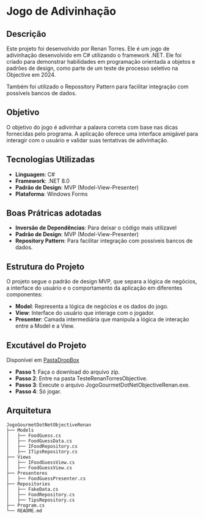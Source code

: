 # Jogo de Adivinhação

## Descrição
Este projeto foi desenvolvido por Renan Torres. Ele é um jogo de adivinhação desenvolvido em C# utilizando o framework .NET. 
Ele foi criado para demonstrar habilidades em programação orientada a objetos e padrões de design, como parte de um teste de processo seletivo na Objective em 2024.

Também foi utilizado o Repossitory Pattern para facilitar integração com possíveis bancos de dados.

## Objetivo
O objetivo do jogo é adivinhar a palavra correta com base nas dicas fornecidas pelo programa. A aplicação oferece uma interface amigável para interagir com o usuário e validar suas tentativas de adivinhação.

## Tecnologias Utilizadas
- **Linguagem**: C#
- **Framework**: .NET 8.0
- **Padrão de Design**: MVP (Model-View-Presenter)
- **Plataforma**: Windows Forms

## Boas Prátricas adotadas
- **Inversão de Dependências**: Para deixar o código mais utilizavel
- **Padrão de Design**: MVP (Model-View-Presenter)
- **Repository Pattern**: Para facilitar integração com possíveis bancos de dados.

## Estrutura do Projeto
O projeto segue o padrão de design MVP, que separa a lógica de negócios, a interface do usuário e o comportamento da aplicação em diferentes componentes:

- **Model**: Representa a lógica de negócios e os dados do jogo.
- **View**: Interface do usuário que interage com o jogador.
- **Presenter**: Camada intermediária que manipula a lógica de interação entre a Model e a View.

## Excutável do Projeto
  Disponível em [PastaDropBox](https://www.dropbox.com/scl/fo/i9zaiwnmi9j8yz5vxpi0r/APH73BsF6Ns9h1xen7kPapM?rlkey=z10tnpn0ds206e29c1rz9k57m&st=ykpop2lk&dl=0)
  
- **Passo 1**: Faça o download do arquivo zip.
- **Passo 2**: Entre na pasta TesteRenanTorresObjective.
- **Passo 3**: Execute o arquivo JogoGourmetDotNetObjectiveRenan.exe.
- **Passo 4**: Só jogar.

## Arquitetura
```plaintext
JogoGourmetDotNetObjectiveRenan
├── Models
│   ├── FoodGuess.cs
│   ├── FoodGuessData.cs
│   ├── IFoodRepository.cs
│   ├── ITipsRepository.cs
├── Views
│   ├── IFoodGuessView.cs
│   ├── FoodGuessView.cs
├── Presenteres
│   ├── FoodGuessPresenter.cs
├── Repositories
│   ├── FakeData.cs
│   ├── FoodRepository.cs
│   ├── TipsRepository.cs
├── Program.cs
└── README.md
